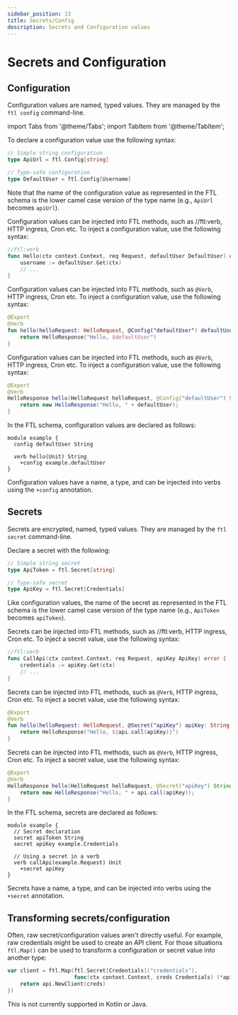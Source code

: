 ```yaml
---
sidebar_position: 13
title: Secrets/Config
description: Secrets and Configuration values
---
```


# Secrets and Configuration

## Configuration

Configuration values are named, typed values. They are managed by the `ftl config` command-line.

import Tabs from '@theme/Tabs';
import TabItem from '@theme/TabItem';

<Tabs groupId="languages">
<TabItem value="go" label="Go" default>

To declare a configuration value use the following syntax:

```go
// Simple string configuration
type ApiUrl = ftl.Config[string]

// Type-safe configuration
type DefaultUser = ftl.Config[Username]
```

Note that the name of the configuration value as represented in the FTL schema is the lower camel case version of the type name (e.g., `ApiUrl` becomes `apiUrl`).

Configuration values can be injected into FTL methods, such as //ftl:verb, HTTP ingress, Cron etc. To inject a configuration value, use the following syntax:

```go
//ftl:verb
func Hello(ctx context.Context, req Request, defaultUser DefaultUser) error {
    username := defaultUser.Get(ctx)
    // ...
}
```

</TabItem>
<TabItem value="kotlin" label="Kotlin">

Configuration values can be injected into FTL methods, such as `@Verb`, HTTP ingress, Cron etc. To inject a configuration value, use the following syntax:

```kotlin
@Export
@Verb
fun hello(helloRequest: HelloRequest, @Config("defaultUser") defaultUser: String): HelloResponse {
    return HelloResponse("Hello, $defaultUser")
}
```

</TabItem>
<TabItem value="java" label="Java">

Configuration values can be injected into FTL methods, such as `@Verb`, HTTP ingress, Cron etc. To inject a configuration value, use the following syntax:

```java
@Export
@Verb
HelloResponse hello(HelloRequest helloRequest, @Config("defaultUser") String defaultUser)  {
    return new HelloResponse("Hello, " + defaultUser);
}
```

</TabItem>
<TabItem value="schema" label="Schema">

In the FTL schema, configuration values are declared as follows:

```schema
module example {
  config defaultUser String
  
  verb hello(Unit) String
    +config example.defaultUser
}
```

Configuration values have a name, a type, and can be injected into verbs using the `+config` annotation.
</TabItem>
</Tabs>

## Secrets

Secrets are encrypted, named, typed values. They are managed by the `ftl secret` command-line.

<Tabs groupId="languages">
<TabItem value="go" label="Go" default>

Declare a secret with the following:

```go
// Simple string secret
type ApiToken = ftl.Secret[string]

// Type-safe secret
type ApiKey = ftl.Secret[Credentials]
```

Like configuration values, the name of the secret as represented in the FTL schema is the lower camel case version of the type name (e.g., `ApiToken` becomes `apiToken`).

Secrets can be injected into FTL methods, such as //ftl:verb, HTTP ingress, Cron etc. To inject a secret value, use the following syntax:

```go
//ftl:verb
func CallApi(ctx context.Context, req Request, apiKey ApiKey) error {
    credentials := apiKey.Get(ctx)
    // ...
}
```

</TabItem>
<TabItem value="kotlin" label="Kotlin">

Secrets can be injected into FTL methods, such as `@Verb`, HTTP ingress, Cron etc. To inject a secret value, use the following syntax:

```kotlin
@Export
@Verb
fun hello(helloRequest: HelloRequest, @Secret("apiKey") apiKey: String): HelloResponse {
    return HelloResponse("Hello, ${api.call(apiKey)}")
}
```

</TabItem>
<TabItem value="java" label="Java">

Secrets can be injected into FTL methods, such as `@Verb`, HTTP ingress, Cron etc. To inject a secret value, use the following syntax:

```java
@Export
@Verb
HelloResponse hello(HelloRequest helloRequest, @Secret("apiKey") String apiKey)  {
    return new HelloResponse("Hello, " + api.call(apiKey));
}
```

</TabItem>
<TabItem value="schema" label="Schema">

In the FTL schema, secrets are declared as follows:

```schema
module example {
  // Secret declaration
  secret apiToken String
  secret apiKey example.Credentials
  
  // Using a secret in a verb
  verb callApi(example.Request) Unit
    +secret apiKey
}
```

Secrets have a name, a type, and can be injected into verbs using the `+secret` annotation.
</TabItem>
</Tabs>

## Transforming secrets/configuration

Often, raw secret/configuration values aren't directly useful. For example, raw credentials might be used to create an API client. For those situations `ftl.Map()` can be used to transform a configuration or secret value into another type:

```go
var client = ftl.Map(ftl.Secret[Credentials]("credentials"),
                     func(ctx context.Context, creds Credentials) (*api.Client, error) {
    return api.NewClient(creds)
})
```

This is not currently supported in Kotlin or Java. 
